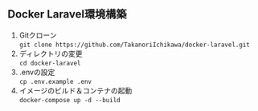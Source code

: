 ## Docker Laravel環境構築

1. Gitクローン  
```git clone https://github.com/TakanoriIchikawa/docker-laravel.git```
2. ディレクトリの変更  
```cd docker-laravel```
3. .envの設定  
```cp .env.example .env ```
4. イメージのビルド＆コンテナの起動  
```docker-compose up -d --build```